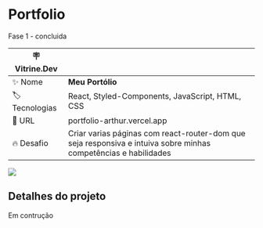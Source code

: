 # Portfolio

 Fase 1 - concluida
 
| :placard: Vitrine.Dev |     |
| -------------  | --- |
| :sparkles: Nome        | **Meu Portólio**
| :label: Tecnologias | React, Styled-Components, JavaScript, HTML, CSS
| :rocket: URL         |  portfolio-arthur.vercel.app
| :fire: Desafio     | Criar varias páginas com react-router-dom que seja responsiva e intuiva sobre minhas competências e habilidades

<!-- Inserir imagem com a #vitrinedev ao final do link -->
![](https://github.com/Arttutu/react-portfolio/blob/main/public/assets/img/telaIncial.png?raw=true)

## Detalhes do projeto

Em contrução
